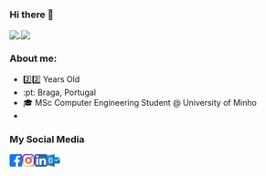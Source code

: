 ### Hi there 👋

<a href="https://github.com/zayts3v/">
  <img align="center" src="https://github-readme-stats.vercel.app/api?username=zayts3v&include_all_commits=true&count_private=true&show_icons=true&theme=vision-friendly-dark" />
  <img align="center" src="https://github-readme-stats.vercel.app/api/top-langs/?username=zayts3v&layout=compact&include_all_commits=true&langs_count=10&count_private=true&theme=vision-friendly-dark" />
</a>

### About me:

- :two::two: Years Old
- :pt: Braga, Portugal
- :mortar_board: MSc Computer Engineering Student @ University of Minho
- 

### My Social Media

<a target="_blank" href="https://www.facebook.com/tiagopinheiro1998">
  <img align="left" alt="Facebook" width="22px" src="https://github.com/Zayts3v/Zayts3v/blob/main/Faceboook.svg" />
</a>
<a target="_blank" href="https://www.instagram.com/tiagopinheiro98/">
  <img align="left" alt="Instagram" width="22px" src="https://github.com/Zayts3v/Zayts3v/blob/main/Instagram.svg" />
</a>
<a target="_blank" href="https://www.linkedin.com/in/tiagopinheiro98/">
  <img align="left" alt="LinkedIN" width="22px" src="https://github.com/Zayts3v/Zayts3v/blob/main/LinkedIN.svg" />
</a>
<a target="_blank" href="mailto:tiago-pinha@hotmail.com">
  <img align="left" alt="Mail" width="22px" src="https://github.com/Zayts3v/Zayts3v/blob/main/Outlook.svg" />
</a>
